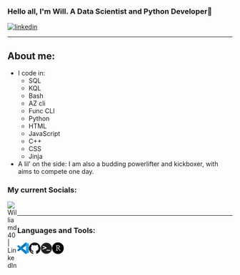 ### Hello all, I'm Will. A Data Scientist and Python Developer👋 

[![linkedin](https://img.shields.io/badge/My%20Linkedin-Link-green)](https://www.linkedin.com/in/william-dalessandro/)

---

## About me:

-  I code in:
   - SQL
   - KQL
   - Bash
    - AZ cli
    - Func CLI
   - Python
   - HTML
   - JavaScript
   - C++
   - CSS
   - Jinja
-  A lil' on the side: I am also a budding powerlifter and kickboxer, with aims to compete one day.

### My current Socials:

[<img align="left" alt="Williamd40 | LinkedIn" width="22px" src="https://cdn.jsdelivr.net/npm/simple-icons@v3/icons/linkedin.svg" />][linkedin]

<br />

---


### Languages and Tools:

<img align="left" alt="Visual Studio Code" width="26px"
src="https://raw.githubusercontent.com/github/explore/80688e429a7d4ef2fca1e82350fe8e3517d3494d/topics/visual-studio-code/visual-studio-code.png" />

<img align="left" alt="GitHub" width="26px" 
src="https://raw.githubusercontent.com/github/explore/78df643247d429f6cc873026c0622819ad797942/topics/github/github.png" />

<img align="left" alt="Terminal" width="26px"
 src="https://raw.githubusercontent.com/github/explore/80688e429a7d4ef2fca1e82350fe8e3517d3494d/topics/terminal/terminal.png" />

<img align="left" alt="RStudio" width="26px"
src="https://raw.githubusercontent.com/Williamd40/Williamd40/master/Media/rstudio.svg" />


<br />
<br />


[linkedin]: https://www.linkedin.com/in/william-dalessandro/
